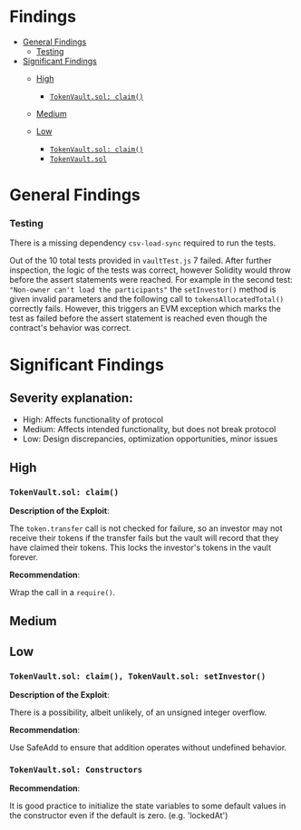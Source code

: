 # Findings

- [General Findings](#general-findings)
    + [Testing](#testing)
- [Significant Findings](#significant-findings)
  * [High](#high)
    + [```TokenVault.sol: claim()```](#tokenvaultsol-claim)
  * [Medium](#medium)
    
  * [Low](#low)
    + [```TokenVault.sol: claim()```](#tokenvaultsol-claim)
    + [```TokenVault.sol```](#tokenvaultsol-constructors)


# General Findings 

### Testing 
There is a missing dependency `csv-load-sync` required to run the tests.

Out of the 10 total tests provided in `vaultTest.js` 7 failed. After further inspection, the logic of the tests was correct, however Solidity would throw before the assert statements were reached. For example in the second test: `"Non-owner can't load the participants"` the `setInvestor()` method is given invalid parameters and the following call to `tokensAllocatedTotal()` correctly fails. However, this triggers an EVM exception which marks the test as failed before the assert statement is reached even though the contract's behavior was correct. 


# Significant Findings

## Severity explanation:
- High: Affects functionality of protocol 
- Medium: Affects intended functionality, but does not break protocol
- Low: Design discrepancies, optimization opportunities, minor issues

## High

### ```TokenVault.sol: claim()```

**Description of the Exploit**:

The `token.transfer` call is not checked for failure, so an investor may not receive their tokens if the transfer fails but the vault will record that they have claimed their tokens. This locks the investor's tokens in the vault forever.

**Recommendation**:

Wrap the call in a `require()`.


## Medium



## Low
### ```TokenVault.sol: claim(), TokenVault.sol: setInvestor()```


**Description of the Exploit**:

There is a possibility, albeit unlikely, of an unsigned integer overflow.

**Recommendation**:

Use SafeAdd to ensure that addition operates without undefined behavior.

### ```TokenVault.sol: Constructors```

**Recommendation**:

It is good practice to initialize the state variables to some default values in the constructor even if the default is zero. (e.g. 'lockedAt')


